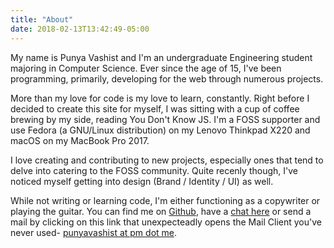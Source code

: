 ```yaml
---
title: "About"
date: 2018-02-13T13:42:49-05:00
---
```

<!--![GIF by [Tomas Brunsdon](https://giphy.com/tomasbrunsdon)](https://media2.giphy.com/media/l0HlNaQ6gWfllcjDO/giphy.gif)-->
My name is Punya Vashist and I'm an undergraduate Engineering student majoring in Computer Science. Ever since the age of 15, I've been programming, primarily, developing for the web through numerous projects.

More than my love for code is my love to learn, constantly. Right before I decided to create this site for myself, I was sitting with a cup of coffee brewing by my side, reading You Don't Know JS. I'm a FOSS supporter and use Fedora (a GNU/Linux distribution) on my Lenovo Thinkpad X220 and macOS on my MacBook Pro 2017.

I love creating and contributing to new projects, especially ones that tend to delve into catering to the FOSS community. Quite recenly though, I've noticed myself getting into design (Brand / Identity / UI) as well.

While not writing or learning code, I'm either functioning as a copywriter or playing the guitar. You can find me on [Github](https://github.com/punyavashist), have a [chat here](https://t.me/punyavashist) or send a mail by clicking on this link that unexpecteadly opens the Mail Client you've never used- [punyavashist at pm dot me](mailto:punyavashist@pm.me).

<!--![GIF by [Tony Babel](https://giphy.com/tonybabel)](https://media.giphy.com/media/3oKIPEqDGUULpEU0aQ/giphy.gif)-->
